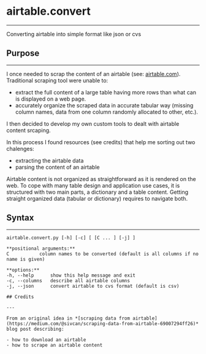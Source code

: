 # airtable.convert

---

Converting airtable into simple format like json or cvs

## Purpose

---

I once needed to scrap the content of an airtable (see: [airtable.com](https://www.airtable.com)).
Traditional scraping tool were unable to:

- extract the full content of a large table having more rows than what can is displayed on a web page.
- accurately organize the scraped data in accurate tabular way (missing column names, data from one column randomly allocated to other, etc.).

I then decided to develop my own custom tools to dealt with airtable content srcaping.

In this process I found resources (see credits) that help me sorting out two chalenges:

- extracting the airtable data
- parsing the content of an airtable

Airtable content is not organized as straightforward as it is rendered on the web.
To cope with many table design and application use cases, it is structured with two main parts, a dictionary and a table content.
Getting straight organized data (tabular or dictionary) requires to navigate both.

## Syntax

---

```text
airtable.convert.py [-h] [-c] [ [C ... ] [-j] ]  

**positional arguments:**
C           column names to be converted (default is all columns if no name is given)

**options:**
-h, --help      show this help message and exit
-c, --columns   describe all airtable columns
-j, --json      convert airtable to cvs format (default is csv)

## Credits

---

From an original idea in *[scraping data from airtable](https://medium.com/@sivcan/scraping-data-from-airtable-69007294ff26)* blog post describing:

- how to download an airtable
- how to scrape an airtable content
